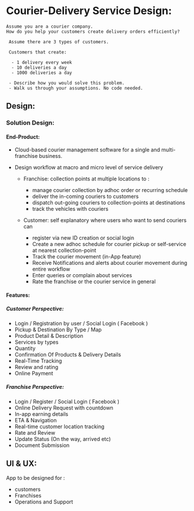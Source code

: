 # Courier-Delivery Service Design:
 ```
 Assume you are a courier company.
 How do you help your customers create delivery orders efficiently?
 ```

```
 Assume there are 3 types of customers.

 Customers that create:

  - 1 delivery every week
  - 10 deliveries a day
  - 1000 deliveries a day
```

```
 - Describe how you would solve this problem.
 - Walk us through your assumptions. No code needed.
```

## Design:

### Solution Design:

#### End-Product:

- Cloud-based courier management software for a single and multi-franchise business.
- Design workflow at macro and micro level of service delivery

  - Franchise: collection points at multiple locations to :

    - manage courier collection by adhoc order or recurring schedule
    - deliver the in-coming couriers to customers
    - dispatch out-going couriers to collection-points at destinations
    - track the vehicles with couriers

  - Customer: self explanatory where users who want to send couriers can

    - register via new ID creation or social login
    - Create a new adhoc schedule for courier pickup or self-service at nearest collection-point
    - Track the courier movement (in-App feature)
    - Receive Notifications and alerts about courier movement during entire workflow
    - Enter queries or complain about services
    - Rate the franchise or the courier service in general

#### Features:

##### Customer Perspective:

- Login / Registration by user / Social Login ( Facebook )
- Pickup & Destination By Type / Map
- Product Detail & Description
- Services by types
- Quantity
- Confirmation Of Products & Delivery Details
- Real-Time Tracking
- Review and rating
- Online Payment

##### Franchise Perspective:

- Login / Register / Social Login ( Facebook )
- Online Delivery Request with countdown
- In-app earning details
- ETA & Navigation
- Real-time customer location tracking
- Rate and Review
- Update Status (On the way, arrived etc)
- Document Submission

## UI & UX:

App to be designed for :
- customers
- Franchises
- Operations and Support
